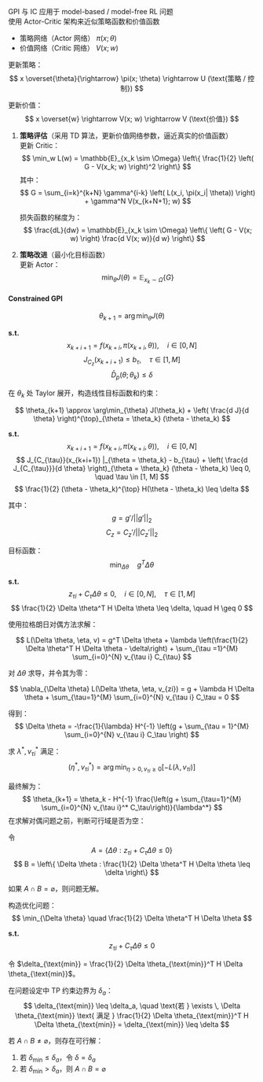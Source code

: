 GPI 与 IC 应用于 model-based / model-free RL 问题  
使用 Actor-Critic 架构来近似策略函数和价值函数

- 策略网络（Actor 网络） $\pi(x; \theta)$
- 价值网络（Critic 网络） $V(x; w)$

更新策略：
$$ x \overset{\theta}{\rightarrow} \pi(x; \theta) \rightarrow U (\text{策略 / 控制}) $$

更新价值：
$$ x \overset{w} \rightarrow V(x; w) \rightarrow V (\text{价值}) $$

1. **策略评估**（采用 TD 算法，更新价值网络参数，逼近真实的价值函数）  
   更新 Critic：
   $$
   \min_w L(w) = \mathbb{E}_{x_k \sim \Omega} \left\{ \frac{1}{2} \left( G - V(x_k; w) \right)^2 \right\}
   $$
   其中：
   $$
   G = \sum_{i=k}^{k+N} \gamma^{i-k} \left( L(x_i, \pi(x_i| \theta)) \right) + \gamma^N V(x_{k+N+1}; w)
   $$

   损失函数的梯度为：
   $$
   \frac{dL}{dw} = \mathbb{E}_{x_k \sim \Omega} \left\{ \left( G - V(x; w) \right) \frac{d V(x; w)}{d w} \right\}
   $$

2. **策略改进**（最小化目标函数）  
   更新 Actor：
   $$
   \min_{\theta} J(\theta) = \mathbb{E}_{x_k \sim \Omega} \left\{ G \right\}
   $$

#### Constrained GPI

$$
\theta_{k+1} = \arg\min_{\theta} J(\theta)
$$

**s.t.**
$$
x_{k+i+1} = f(x_{k+i}, \pi(x_{k+i}, \theta)), \quad i \in [0, N]
$$
$$
J_{C_z}(x_{k+i+1}) \leq b_{\tau}, \quad \tau \in [1, M]
$$
$$
\bar{D}_p(\theta; \theta_k) \leq \delta
$$

在 $\theta_k$ 处 Taylor 展开，构造线性目标函数和约束：

$$
\theta_{k+1} \approx \arg\min_{\theta} J(\theta_k) + \left( \frac{d J}{d \theta} \right)^{\top}_{\theta = \theta_k} (\theta - \theta_k)
$$

**s.t.**
$$
x_{k+i+1} = f(x_{k+i}, \pi(x_{k+i}, \theta)), \quad i \in [0, N]
$$
$$
J_{C_{\tau}}(x_{k+i+1}) |_{\theta = \theta_k} - b_{\tau} + \left( \frac{d J_{C_{\tau}}}{d \theta} \right)_{\theta = \theta_k} (\theta - \theta_k) \leq 0, \quad \tau \in [1, M]
$$
$$
\frac{1}{2} (\theta - \theta_k)^{\top} H(\theta - \theta_k) \leq \delta
$$

其中：
$$
g = g' / || g' ||_2
$$
$$
C_z = C_z' / || C_z' ||_2
$$

目标函数：
$$
\min_{\Delta \theta} \quad g^T \Delta \theta
$$

**s.t.**
$$
z_{\tau i} + C_{\tau} \Delta \theta \leq 0, \quad i \in [0, N], \quad \tau \in [1, M]
$$
$$
\frac{1}{2} \Delta \theta^T H \Delta \theta \leq \delta, \quad H \geq 0
$$

使用拉格朗日对偶方法求解：

$$
L(\Delta \theta, \eta, v) = g^T \Delta \theta + \lambda \left(\frac{1}{2} \Delta \theta^T H \Delta \theta - \delta\right) + \sum_{\tau =1}^{M} \sum_{i=0}^{N} v_{\tau i} C_{\tau}
$$

对 $\Delta \theta$ 求导，并令其为零：

$$
\nabla_{\Delta \theta} L(\Delta \theta, \eta, v_{zi}) = g + \lambda H \Delta \theta + \sum_{\tau=1}^{M} \sum_{i=0}^{N} v_{\tau i} C_\tau = 0
$$

得到：
$$
\Delta \theta = -\frac{1}{\lambda} H^{-1} \left(g + \sum_{\tau = 1}^{M} \sum_{i=0}^{N} v_{\tau i} C_\tau \right)
$$

求 $\lambda^*, v_{\tau i}^*$ 满足：
$$
(\eta^*, v_{\tau i}^*) = \arg\min_{\eta > 0, v_{\tau i} \geq 0} \left[ -L(\lambda, v_{\tau i}) \right]
$$

最终解为：
$$
\theta_{k+1} = \theta_k - H^{-1} \frac{\left(g + \sum_{\tau=1}^{M} \sum_{i=0}^{N} v_{\tau i}^* C_\tau\right)}{\lambda^*}
$$
在求解对偶问题之前，判断可行域是否为空：

令
$$
A = \left\{ \Delta \theta : z_{\tau i} + C_\tau \Delta \theta \leq 0 \right\}
$$
$$
B = \left\{ \Delta \theta : \frac{1}{2} \Delta \theta^T H \Delta \theta \leq \delta \right\}
$$

如果 $A \cap B = \varnothing$，则问题无解。

构造优化问题：
$$
\min_{\Delta \theta} \quad \frac{1}{2} \Delta \theta^T H \Delta \theta
$$

**s.t.**
$$
z_{\tau i} + C_\tau \Delta \theta \leq 0
$$

令 $\delta_{\text{min}} = \frac{1}{2} \Delta \theta_{\text{min}}^T H \Delta \theta_{\text{min}}$。

在问题设定中 TP 约束边界为 $\delta_a$：
$$
\delta_{\text{min}} \leq \delta_a, \quad \text{若 } \exists \, \Delta \theta_{\text{min}} \text{ 满足 } \frac{1}{2} \Delta \theta_{\text{min}}^T H \Delta \theta_{\text{min}} = \delta_{\text{min}} \leq \delta
$$

若 $A \cap B \neq \varnothing$，则存在可行解：

1. 若 $\delta_{\text{min}} \leq \delta_a$，令 $\delta = \delta_a$
2. 若 $\delta_{\text{min}} > \delta_a$，则 $A \cap B = \varnothing$
